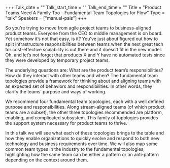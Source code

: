 +++
Talk_date = ""
Talk_start_time = ""
Talk_end_time = ""
Title = "Product Teams Need A Family Too - Fundamental Team Topologies for Flow"
Type = "talk"
Speakers = ["manuel-pais"]
+++

So you’re trying to move from agile project teams to business-aligned product teams. Everyone from the CEO to middle management is on board. Yet somehow it’s not that easy, is it? You’ve just about figured out how to split infrastructure responsibilities between teams when the next great tech for cost-effective scalability is out there and it doesn’t fit in the new model. Oh, and let’s not forget that products X and Y have no automated tests since they were developed by temporary project teams.

The underlying questions are: What are the product team’s responsibilities? How do they interact with other teams and when? The fundamental team topologies provide a framework for thinking about and aligning teams with an expected set of behaviors and responsibilities. In other words, they clarify the teams’ purpose and ways of working.

We recommend four fundamental team topologies, each with a well defined purpose and responsibilities. Along stream-aligned teams (of which product teams are a subset), the other three topologies recommended are platform, enabling, and complicated subsystem. This family of topologies provides the support system necessary for product teams to thrive.

In this talk we will see what each of these topologies brings to the table and how they enable organizations to quickly evolve and respond to both new technology and business requirements over time. We will also map some common team types in the industry to the fundamental topologies, highlighting how the same team can be either a pattern or an anti-pattern depending on the context around them.